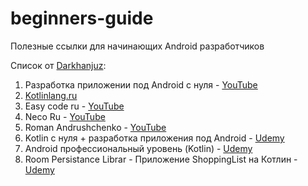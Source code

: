 # beginners-guide
Полезные ссылки для начинающих Android разработчиков

Список от [Darkhanjuz](https://t.me/android_kz/25034):
1. Разработка приложении под Android с нуля - [YouTube](https://youtube.com/playlist?list=PLdLYwU7FsLgiD8TYeAMvIYMzKR_3Nxn4V)
2. [Kotlinlang.ru](https://kotlinlang.ru/)
3. Easy code ru - [YouTube](https://youtube.com/c/easyCodeRu)
4. Neco Ru - [YouTube](https://youtube.com/c/NecoRuChannel)
5. Roman Andrushchenko - [YouTube](https://youtube.com/c/RomanAndrushchenko)
6. Kotlin с нуля + разработка приложения под Android - [Udemy](https://www.udemy.com/course/kotlin-android-start/)
7. Android профессиональный уровень (Kotlin) - [Udemy](https://www.udemy.com/course/android_prof/)
8. Room Persistance Librar - Приложение ShoppingList на Котлин - [Udemy](https://www.udemy.com/course/room-persistance-librar-shoppinglist/)
